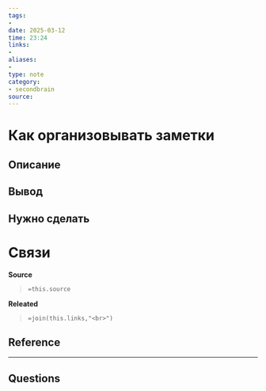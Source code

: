 ```yaml
---
tags: 
- 
date: 2025-03-12
time: 23:24
links: 
-
aliases: 
-
type: note
category: 
- secondbrain
source: 
---
```

# Как организовывать заметки

**Описание**
- 

**Вывод**
- 


**Нужно сделать**
- 


# Связи

**Source**
>`=this.source`

**Releated**
>`=join(this.links,"<br>")`


**Reference**
- 

---

**Questions**
-